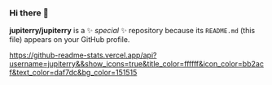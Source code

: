 ### Hi there 👋


**jupiterry/jupiterry** is a ✨ _special_ ✨ repository because its `README.md` (this file) appears on your GitHub profile.

https://github-readme-stats.vercel.app/api?username=jupiterry&&show_icons=true&title_color=ffffff&icon_color=bb2acf&text_color=daf7dc&bg_color=151515
